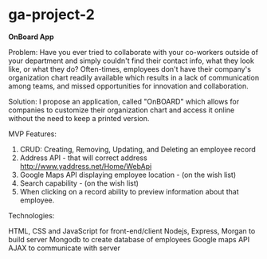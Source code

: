 # ga-project-2 

**OnBoard App**

Problem: Have you ever tried to collaborate with your co-workers outside of your department and simply couldn't find their contact info, what they look like, or what they do? Often-times, employees don't have their company's organization chart readily available which results in a lack of communication among teams, and missed opportunities for innovation and collaboration.

Solution: I propose an application, called "OnBOARD" which allows for companies to customize their organization chart and access it online without the need to keep a printed version.

MVP Features:
1. CRUD: Creating, Removing, Updating, and Deleting an employee record
2. Address API - that will correct address http://www.yaddress.net/Home/WebApi
2. Google Maps API displaying employee location - (on the wish list)
3. Search capability - (on the wish list)
4. When clicking on a record ability to preview information about that employee.

Technologies:

HTML, CSS and JavaScript for front-end/client
Nodejs, Express, Morgan to build server
Mongodb to create database of employees
Google maps API
AJAX to communicate with server

